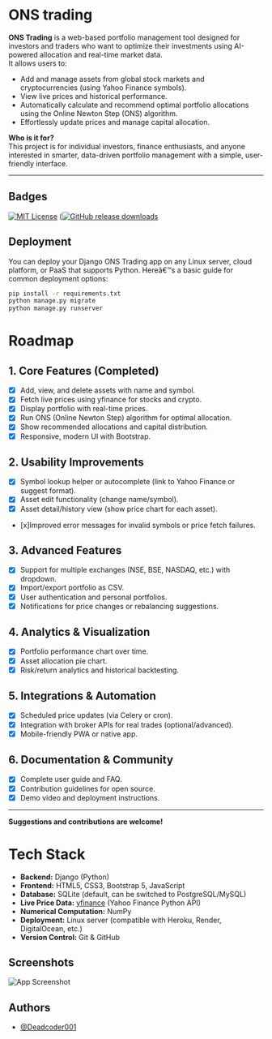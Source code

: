 
# ONS trading

**ONS Trading** is a web-based portfolio management tool designed for investors and traders who want to optimize their investments using AI-powered allocation and real-time market data.  
It allows users to:

- Add and manage assets from global stock markets and cryptocurrencies (using Yahoo Finance symbols).
- View live prices and historical performance.
- Automatically calculate and recommend optimal portfolio allocations using the Online Newton Step (ONS) algorithm.
- Effortlessly update prices and manage capital allocation.

**Who is it for?**  
This project is for individual investors, finance enthusiasts, and anyone interested in smarter, data-driven portfolio management with a simple, user-friendly interface.

---

## Badges

[![MIT License](https://img.shields.io/badge/License-MIT-green.svg)](https://choosealicense.com/licenses/mit/)
([![GitHub release downloads](https://img.shields.io/github/downloads/Deadcoder001/ons_trading/latest/total.svg)](https://github.com/Deadcoder001/ons_trading/releases/latest)

## Deployment

You can deploy your Django ONS Trading app on any Linux server, cloud platform, or PaaS that supports Python. Hereâ€™s a basic guide for common deployment options:


```bash
pip install -r requirements.txt
python manage.py migrate
python manage.py runserver
```


# Roadmap

## 1. Core Features (Completed)
- [x] Add, view, and delete assets with name and symbol.
- [x] Fetch live prices using yfinance for stocks and crypto.
- [x] Display portfolio with real-time prices.
- [x] Run ONS (Online Newton Step) algorithm for optimal allocation.
- [x] Show recommended allocations and capital distribution.
- [x] Responsive, modern UI with Bootstrap.

## 2. Usability Improvements
- [x] Symbol lookup helper or autocomplete (link to Yahoo Finance or suggest format).
- [x] Asset edit functionality (change name/symbol).
- [x] Asset detail/history view (show price chart for each asset).
- [x]Improved error messages for invalid symbols or price fetch failures.

## 3. Advanced Features
- [x] Support for multiple exchanges (NSE, BSE, NASDAQ, etc.) with dropdown.
- [x] Import/export portfolio as CSV.
- [x] User authentication and personal portfolios.
- [x] Notifications for price changes or rebalancing suggestions.

## 4. Analytics & Visualization
- [x] Portfolio performance chart over time.
- [x] Asset allocation pie chart.
- [x] Risk/return analytics and historical backtesting.

## 5. Integrations & Automation
- [x] Scheduled price updates (via Celery or cron).
- [x] Integration with broker APIs for real trades (optional/advanced).
- [x] Mobile-friendly PWA or native app.

## 6. Documentation & Community
- [x] Complete user guide and FAQ.
- [x] Contribution guidelines for open source.
- [x] Demo video and deployment instructions.

---

**Suggestions and contributions are welcome!**
# Tech Stack

- **Backend:** Django (Python)
- **Frontend:** HTML5, CSS3, Bootstrap 5, JavaScript
- **Database:** SQLite (default, can be switched to PostgreSQL/MySQL)
- **Live Price Data:** [yfinance](https://pypi.org/project/yfinance/) (Yahoo Finance Python API)
- **Numerical Computation:** NumPy
- **Deployment:** Linux server (compatible with Heroku, Render, DigitalOcean, etc.)
- **Version Control:** Git & GitHub
## Screenshots

![App Screenshot](https://github.com/Deadcoder001/ons_trading/blob/main/Screenshot%202025-05-25%20at%209.58.56%E2%80%AFPM.png?raw=true)


## Authors

- [@Deadcoder001](https://www.github.com/Deadcoder001)
